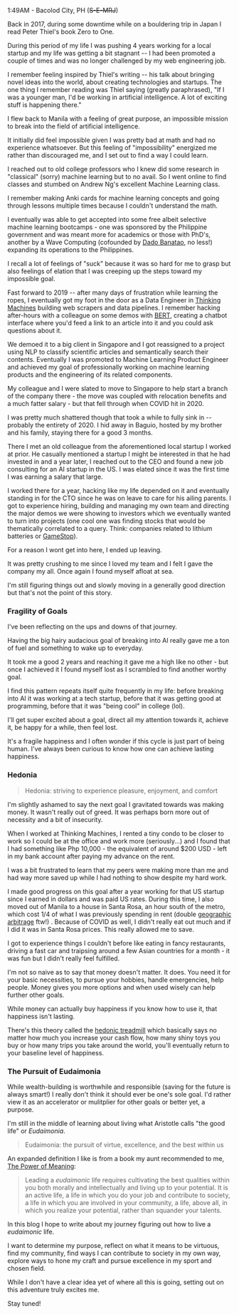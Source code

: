1:49AM - Bacolod City, PH (~~S-E-MRJ~~)

Back in 2017, during some downtime while on a bouldering trip in Japan I read Peter Thiel's book Zero to One. <!-- excerpt-end -->

During this period of my life I was pushing 4 years working for a local startup and my life was getting a bit stagnant -- I had been promoted a couple of times and was no longer challenged by my web engineering job. 

I remember feeling inspired by Thiel's writing -- his talk about bringing novel ideas into the world, about creating technologies and startups. The one thing I remember reading was Thiel saying (greatly paraphrased), "If I was a younger man, I'd be working in artificial intelligence. A lot of exciting stuff is happening there."

I flew back to Manila with a feeling of great purpose, an impossible mission to break into the field of artificial intelligence.

It initially did feel impossible given I was pretty bad at math and had no experience whatsoever. But this feeling of "impossibility" energized me rather than discouraged me, and I set out to find a way I could learn. 

I reached out to old college professors who I knew did some research in "classical" (sorry) machine learning but to no avail. So I went online to find classes and stumbed on Andrew Ng's excellent Machine Learning class.

I remember making Anki cards for machine learning concepts and going through lessons multiple times because I couldn't understand the math. 

I eventually was able to get accepted into some free albeit selective machine learning bootcamps - one was sponsored by the Philippine government and was meant more for academics or those with PhD's, another by a Wave Computing (cofounded by [Dado Banatao](https://en.wikipedia.org/wiki/Dado_Banatao), no less!) expanding its operations to the Philippines.

I recall a lot of feelings of "suck" because it was so hard for me to grasp but also feelings of elation that I was creeping up the steps toward my impossible goal.

Fast forward to 2019 -- after many days of frustration while learning the ropes, I eventually got my foot in the door as a Data Engineer in [Thinking Machines](https://thinkingmachin.es/) building web scrapers and data pipelines. I remember hacking after-hours with a colleague on some demos with [BERT](https://jalammar.github.io/illustrated-bert/), creating a chatbot interface where you'd feed a link to an article into it and you could ask questions about it.

We demoed it to a big client in Singapore and I got reassigned to a project using NLP to classify scientific articles and semantically search their contents. Eventually I was promoted to Machine Learning Product Engineer and achieved my goal of professionally working on machine learning products and the engineering of its related components. 

My colleague and I were slated to move to Singapore to help start a branch of the company there - the move was coupled with relocation benefits and a much fatter salary - but that fell through when COVID hit in 2020.

I was pretty much shattered though that took a while to fully sink in -- probably the entirety of 2020. I hid away in Baguio, hosted by my brother and his family, staying there for a good 3 months.

There I met an old colleague from the aforementioned local startup I worked at prior. He casually mentioned a startup I might be interested in that he had invested in and a year later, I reached out to the CEO and found a new job consulting for an AI startup in the US. I was elated since it was the first time I was earning a salary that large.

I worked there for a year, hacking like my life depended on it and eventually standing in for the CTO since he was on leave to care for his ailing parents. I got to experience hiring, building and managing my own team and directing the major demos we were showing to investors which we eventually wanted to turn into projects (one cool one was finding stocks that would be thematically correlated to a query. Think: companies related to lithium batteries or [GameStop](https://en.wikipedia.org/wiki/GameStop_short_squeeze)).

For a reason I wont get into here, I ended up leaving.

It was pretty crushing to me since I loved my team and I felt I gave the company my all. Once again I found myself afloat at sea. 

I'm still figuring things out and slowly moving in a generally good direction but that's not the point of this story.

### Fragility of Goals

I've been reflecting on the ups and downs of that journey. 

Having the big hairy audacious goal of breaking into AI really gave me a ton of fuel and something to wake up to everyday. 

It took me a good 2 years and reaching it gave me a high like no other - but once I achieved it I found myself lost as I scrambled to find another worthy goal.

I find this pattern repeats itself quite frequently in my life: before breaking into AI it was working at a tech startup, before that it was getting good at programming, before that it was "being cool" in college (lol). 

I'll get super excited about a goal, direct all my attention towards it, achieve it, be happy for a while, then feel lost.

It's a fragile happiness and I often wonder if this cycle is just part of being human. I've always been curious to know how one can achieve lasting happiness.  

### Hedonia

> Hedonia: striving to experience pleasure, enjoyment, and comfort 

I'm slightly ashamed to say the next goal I gravitated towards was making money. It wasn't really out of greed. It was perhaps born more out of necessity and a bit of insecurity.

When I worked at Thinking Machines, I rented a tiny condo to be closer to work so I could be at the office and work more (seriously...) and I found that I had something like Php 10,000 - the equivalent of around $200 USD - left in my bank account after paying my advance on the rent.

I was a bit frustrated to learn that my peers were making more than me and had way more saved up while I had nothing to show despite my hard work.

I made good progress on this goal after a year working for that US startup since I earned in dollars and was paid US rates. During this time, I also moved out of Manila to a house in Santa Rosa, an hour south of the metro, which cost 1/4 of what I was previously spending in rent (double [geographic arbitrage](https://www.realsimple.com/work-life/money/saving/geographic-arbitrage) ftw!) . Because of COVID as well, I didn't really eat out much and if I did it was in Santa Rosa prices. This really allowed me to save.

I got to experience things I couldn't before like eating in fancy restaurants, driving a fast car and traipsing around a few Asian countries for a month - it was fun but I didn't really feel fulfilled.

I'm not so naive as to say that money doesn't matter. It does. You need it for your basic necessities, to pursue your hobbies, handle emergencies, help people. Money gives you more options and when used wisely can help further other goals. 

While money can actually buy happiness if you know how to use it, that happiness isn't lasting. 

There's this theory called the [hedonic treadmill](https://en.wikipedia.org/wiki/Hedonic_treadmill) which basically says no matter how much you increase your cash flow, how many shiny toys you buy or how many trips you take around the world, you'll eventually return to your baseline level of happiness.

### The Pursuit of Eudaimonia

While wealth-building is worthwhile and responsible (saving for the future is always smart!) I really don't think it should ever be one's sole goal. I'd rather view it as an accelerator or mulitplier for other goals or better yet, a purpose.

I'm still in the middle of learning about living what Aristotle calls "the good life" or _Eudaimonia_.

> Eudaimonia: the pursuit of virtue, excellence, and the best within us

An expanded definition I like is from a book my aunt recommended to me, [The Power of Meaning](https://www.goodreads.com/book/show/30008950-the-power-of-meaning):

> Leading a _eudaimonic_ life requires cultivating the best qualities within you both morally and intellectually and living up to your potential. It is an active life, a life in which you do your job and contribute to society, a life in which you are involved in your community, a life, above all, in which you realize your potential, rather than squander your talents.

In this blog I hope to write about my journey figuring out how to live a _eudaimonic_ life. 

I want to determine my purpose, reflect on what it means to be virtuous, find my community, find ways I can contribute to society in my own way, explore ways to hone my craft and pursue excellence in my sport and chosen field.

While I don't have a clear idea yet of where all this is going, setting out on this adventure truly excites me.

Stay tuned!